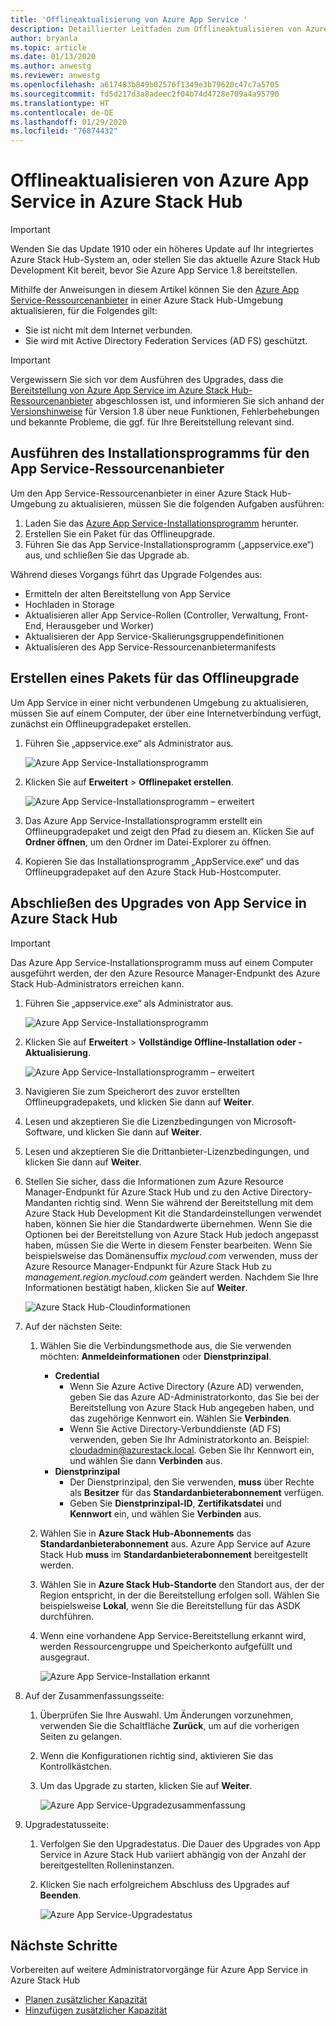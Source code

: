 ```yaml
---
title: 'Offlineaktualisierung von Azure App Service '
description: Detaillierter Leitfaden zum Offlineaktualisieren von Azure App Service in Azure Stack Hub
author: bryanla
ms.topic: article
ms.date: 01/13/2020
ms.author: anwestg
ms.reviewer: anwestg
ms.openlocfilehash: a617483b849b02576f1349e3b79620c47c7a5705
ms.sourcegitcommit: fd5d217d3a8adeec2f04b74d4728e709a4a95790
ms.translationtype: HT
ms.contentlocale: de-DE
ms.lasthandoff: 01/29/2020
ms.locfileid: "76874432"
---
```

# <a name="offline-update-of-azure-app-service-on-azure-stack-hub"></a>Offlineaktualisieren von Azure App Service in Azure Stack Hub

> [!IMPORTANT]
> Wenden Sie das Update 1910 oder ein höheres Update auf Ihr integriertes Azure Stack Hub-System an, oder stellen Sie das aktuelle Azure Stack Hub Development Kit bereit, bevor Sie Azure App Service 1.8 bereitstellen.

Mithilfe der Anweisungen in diesem Artikel können Sie den [Azure App Service-Ressourcenanbieter](azure-stack-app-service-overview.md) in einer Azure Stack Hub-Umgebung aktualisieren, für die Folgendes gilt:

* Sie ist nicht mit dem Internet verbunden.
* Sie wird mit Active Directory Federation Services (AD FS) geschützt.

> [!IMPORTANT]
> Vergewissern Sie sich vor dem Ausführen des Upgrades, dass die [Bereitstellung von Azure App Service im Azure Stack Hub-Ressourcenanbieter](azure-stack-app-service-deploy-offline.md) abgeschlossen ist, und informieren Sie sich anhand der [Versionshinweise](azure-stack-app-service-release-notes-update-eight.md) für Version 1.8 über neue Funktionen, Fehlerbehebungen und bekannte Probleme, die ggf. für Ihre Bereitstellung relevant sind.

## <a name="run-the-app-service-resource-provider-installer"></a>Ausführen des Installationsprogramms für den App Service-Ressourcenanbieter

Um den App Service-Ressourcenanbieter in einer Azure Stack Hub-Umgebung zu aktualisieren, müssen Sie die folgenden Aufgaben ausführen:

1. Laden Sie das [Azure App Service-Installationsprogramm](https://aka.ms/appsvcupdate8installer) herunter.
2. Erstellen Sie ein Paket für das Offlineupgrade.
3. Führen Sie das App Service-Installationsprogramm („appservice.exe“) aus, und schließen Sie das Upgrade ab.

Während dieses Vorgangs führt das Upgrade Folgendes aus:

* Ermitteln der alten Bereitstellung von App Service
* Hochladen in Storage
* Aktualisieren aller App Service-Rollen (Controller, Verwaltung, Front-End, Herausgeber und Worker)
* Aktualisieren der App Service-Skalierungsgruppendefinitionen
* Aktualisieren des App Service-Ressourcenanbietermanifests

## <a name="create-an-offline-upgrade-package"></a>Erstellen eines Pakets für das Offlineupgrade

Um App Service in einer nicht verbundenen Umgebung zu aktualisieren, müssen Sie auf einem Computer, der über eine Internetverbindung verfügt, zunächst ein Offlineupgradepaket erstellen.

1. Führen Sie „appservice.exe“ als Administrator aus.

    ![Azure App Service-Installationsprogramm][1]

2. Klicken Sie auf **Erweitert** > **Offlinepaket erstellen**.

    ![Azure App Service-Installationsprogramm – erweitert][2]

3. Das Azure App Service-Installationsprogramm erstellt ein Offlineupgradepaket und zeigt den Pfad zu diesem an.  Klicken Sie auf **Ordner öffnen**, um den Ordner im Datei-Explorer zu öffnen.

4. Kopieren Sie das Installationsprogramm „AppService.exe“ und das Offlineupgradepaket auf den Azure Stack Hub-Hostcomputer.

## <a name="complete-the-upgrade-of-app-service-on-azure-stack-hub"></a>Abschließen des Upgrades von App Service in Azure Stack Hub

> [!IMPORTANT]
> Das Azure App Service-Installationsprogramm muss auf einem Computer ausgeführt werden, der den Azure Resource Manager-Endpunkt des Azure Stack Hub-Administrators erreichen kann.

1. Führen Sie „appservice.exe“ als Administrator aus.

    ![Azure App Service-Installationsprogramm][1]

2. Klicken Sie auf **Erweitert** > **Vollständige Offline-Installation oder -Aktualisierung**.

    ![Azure App Service-Installationsprogramm – erweitert][2]

3. Navigieren Sie zum Speicherort des zuvor erstellten Offlineupgradepakets, und klicken Sie dann auf **Weiter**.

4. Lesen und akzeptieren Sie die Lizenzbedingungen von Microsoft-Software, und klicken Sie dann auf **Weiter**.

5. Lesen und akzeptieren Sie die Drittanbieter-Lizenzbedingungen, und klicken Sie dann auf **Weiter**.

6. Stellen Sie sicher, dass die Informationen zum Azure Resource Manager-Endpunkt für Azure Stack Hub und zu den Active Directory-Mandanten richtig sind. Wenn Sie während der Bereitstellung mit dem Azure Stack Hub Development Kit die Standardeinstellungen verwendet haben, können Sie hier die Standardwerte übernehmen. Wenn Sie die Optionen bei der Bereitstellung von Azure Stack Hub jedoch angepasst haben, müssen Sie die Werte in diesem Fenster bearbeiten. Wenn Sie beispielsweise das Domänensuffix *mycloud.com* verwenden, muss der Azure Resource Manager-Endpunkt für Azure Stack Hub zu *management.region.mycloud.com* geändert werden. Nachdem Sie Ihre Informationen bestätigt haben, klicken Sie auf **Weiter**.

    ![Azure Stack Hub-Cloudinformationen][3]

7. Auf der nächsten Seite:

   1. Wählen Sie die Verbindungsmethode aus, die Sie verwenden möchten: **Anmeldeinformationen** oder **Dienstprinzipal**.
        - **Credential**
            - Wenn Sie Azure Active Directory (Azure AD) verwenden, geben Sie das Azure AD-Administratorkonto, das Sie bei der Bereitstellung von Azure Stack Hub angegeben haben, und das zugehörige Kennwort ein. Wählen Sie **Verbinden**.
            - Wenn Sie Active Directory-Verbunddienste (AD FS) verwenden, geben Sie Ihr Administratorkonto an. Beispiel: cloudadmin@azurestack.local. Geben Sie Ihr Kennwort ein, und wählen Sie dann **Verbinden** aus.
        - **Dienstprinzipal**
            - Der Dienstprinzipal, den Sie verwenden, **muss** über Rechte als **Besitzer** für das **Standardanbieterabonnement** verfügen.
            - Geben Sie **Dienstprinzipal-ID**, **Zertifikatsdatei** und **Kennwort** ein, und wählen Sie **Verbinden** aus.

   1. Wählen Sie in **Azure Stack Hub-Abonnements** das **Standardanbieterabonnement** aus.  Azure App Service auf Azure Stack Hub **muss** im **Standardanbieterabonnement** bereitgestellt werden.

   1. Wählen Sie in **Azure Stack Hub-Standorte** den Standort aus, der der Region entspricht, in der die Bereitstellung erfolgen soll. Wählen Sie beispielsweise **Lokal**, wenn Sie die Bereitstellung für das ASDK durchführen.
   
   1. Wenn eine vorhandene App Service-Bereitstellung erkannt wird, werden Ressourcengruppe und Speicherkonto aufgefüllt und ausgegraut.

      ![Azure App Service-Installation erkannt][4]
8. Auf der Zusammenfassungsseite:
   1. Überprüfen Sie Ihre Auswahl. Um Änderungen vorzunehmen, verwenden Sie die Schaltfläche **Zurück**, um auf die vorherigen Seiten zu gelangen.
   2. Wenn die Konfigurationen richtig sind, aktivieren Sie das Kontrollkästchen.
   3. Um das Upgrade zu starten, klicken Sie auf **Weiter**.

       ![Azure App Service-Upgradezusammenfassung][5]

9. Upgradestatusseite:
    1. Verfolgen Sie den Upgradestatus. Die Dauer des Upgrades von App Service in Azure Stack Hub variiert abhängig von der Anzahl der bereitgestellten Rolleninstanzen.
    2. Klicken Sie nach erfolgreichem Abschluss des Upgrades auf **Beenden**.

        ![Azure App Service-Upgradestatus][6]

<!--Image references-->
[1]: ./media/azure-stack-app-service-update-offline/app-service-exe.png
[2]: ./media/azure-stack-app-service-update-offline/app-service-exe-advanced.png
[3]: ./media/azure-stack-app-service-update-offline/app-service-azure-resource-manager-endpoints.png
[4]: ./media/azure-stack-app-service-update-offline/app-service-installation-detected.png
[5]: ./media/azure-stack-app-service-update-offline/app-service-upgrade-summary.png
[6]: ./media/azure-stack-app-service-update-offline/app-service-upgrade-complete.png

## <a name="next-steps"></a>Nächste Schritte

Vorbereiten auf weitere Administratorvorgänge für Azure App Service in Azure Stack Hub

* [Planen zusätzlicher Kapazität](azure-stack-app-service-capacity-planning.md)
* [Hinzufügen zusätzlicher Kapazität](azure-stack-app-service-add-worker-roles.md)

